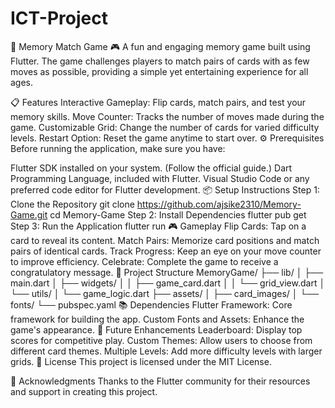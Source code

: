 # ICT-Project
🧠 Memory Match Game 🎮
A fun and engaging memory game built using Flutter. The game challenges players to match pairs of cards with as few moves as possible, providing a simple yet entertaining experience for all ages.

📋 Features
Interactive Gameplay: Flip cards, match pairs, and test your memory skills.
Move Counter: Tracks the number of moves made during the game.
Customizable Grid: Change the number of cards for varied difficulty levels.
Restart Option: Reset the game anytime to start over.
⚙️ Prerequisites
Before running the application, make sure you have:

Flutter SDK installed on your system. (Follow the official guide.)
Dart Programming Language, included with Flutter.
Visual Studio Code or any preferred code editor for Flutter development.
📦 Setup Instructions
Step 1: Clone the Repository
git clone https://github.com/ajsike2310/Memory-Game.git
cd Memory-Game
Step 2: Install Dependencies
flutter pub get
Step 3: Run the Application
flutter run
🎮 Gameplay
Flip Cards: Tap on a card to reveal its content.
Match Pairs: Memorize card positions and match pairs of identical cards.
Track Progress: Keep an eye on your move counter to improve efficiency.
Celebrate: Complete the game to receive a congratulatory message.
📁 Project Structure
MemoryGame/
├── lib/
│   ├── main.dart
│   ├── widgets/
│   │   ├── game_card.dart
│   │   └── grid_view.dart
│   └── utils/
│       └── game_logic.dart
├── assets/
│   ├── card_images/
│   └── fonts/
└── pubspec.yaml
📚 Dependencies
Flutter Framework: Core framework for building the app.
Custom Fonts and Assets: Enhance the game's appearance.
🚀 Future Enhancements
Leaderboard: Display top scores for competitive play.
Custom Themes: Allow users to choose from different card themes.
Multiple Levels: Add more difficulty levels with larger grids.
📜 License
This project is licensed under the MIT License.

🙏 Acknowledgments
Thanks to the Flutter community for their resources and support in creating this project.
